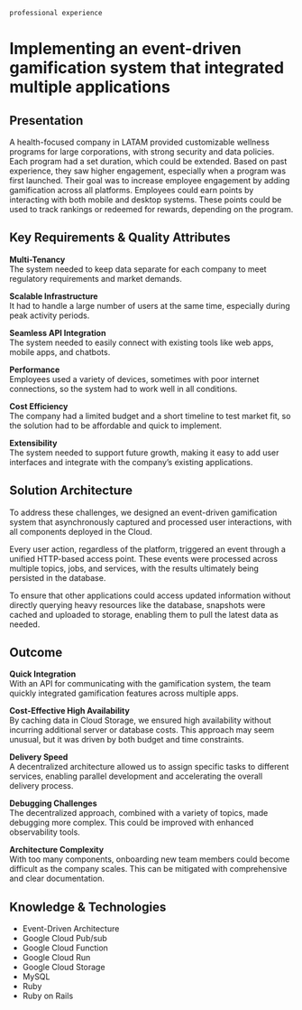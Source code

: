 `professional experience`

# Implementing an event-driven gamification system that integrated multiple applications

## Presentation

A health-focused company in LATAM provided customizable wellness programs for large corporations, with strong security and data policies. Each program had a set duration, which could be extended. Based on past experience, they saw higher engagement, especially when a program was first launched. Their goal was to increase employee engagement by adding gamification across all platforms. Employees could earn points by interacting with both mobile and desktop systems. These points could be used to track rankings or redeemed for rewards, depending on the program.

## Key Requirements & Quality Attributes

**Multi-Tenancy**  
The system needed to keep data separate for each company to meet regulatory requirements and market demands.

**Scalable Infrastructure**  
It had to handle a large number of users at the same time, especially during peak activity periods.

**Seamless API Integration**  
The system needed to easily connect with existing tools like web apps, mobile apps, and chatbots.

**Performance**  
Employees used a variety of devices, sometimes with poor internet connections, so the system had to work well in all conditions.

**Cost Efficiency**  
The company had a limited budget and a short timeline to test market fit, so the solution had to be affordable and quick to implement.

**Extensibility**  
The system needed to support future growth, making it easy to add user interfaces and integrate with the company’s existing applications.  

## Solution Architecture

To address these challenges, we designed an event-driven gamification system that asynchronously captured and processed user interactions, with all components deployed in the Cloud.

Every user action, regardless of the platform, triggered an event through a unified HTTP-based access point. These events were processed across multiple topics, jobs, and services, with the results ultimately being persisted in the database. 

To ensure that other applications could access updated information without directly querying heavy resources like the database, snapshots were cached and uploaded to storage, enabling them to pull the latest data as needed.

## Outcome

**Quick Integration**  
With an API for communicating with the gamification system, the team quickly integrated gamification features across multiple apps.

**Cost-Effective High Availability**  
By caching data in Cloud Storage, we ensured high availability without incurring additional server or database costs. This approach may seem unusual, but it was driven by both budget and time constraints.

**Delivery Speed**  
A decentralized architecture allowed us to assign specific tasks to different services, enabling parallel development and accelerating the overall delivery process.

**Debugging Challenges**  
The decentralized approach, combined with a variety of topics, made debugging more complex. This could be improved with enhanced observability tools.

**Architecture Complexity**  
With too many components, onboarding new team members could become difficult as the company scales. This can be mitigated with comprehensive and clear documentation.

## Knowledge & Technologies

- Event-Driven Architecture
- Google Cloud Pub/sub
- Google Cloud Function
- Google Cloud Run
- Google Cloud Storage
- MySQL
- Ruby
- Ruby on Rails
